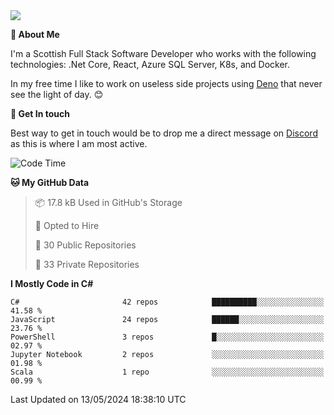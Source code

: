 <img src="https://github.com/jasonhughes94/jasonhughes94/blob/main/header.png?raw=true">

**:tangerine: About Me**

I'm a Scottish Full Stack Software Developer who works with the following technologies: .Net Core, React, Azure SQL Server, K8s, and Docker.

In my free time I like to work on useless side projects using [Deno](https://deno.land/) that never see the light of day. 😊

**:speech_balloon: Get In touch**

Best way to get in touch would be to drop me a direct message on [Discord](https://discordapp.com/users/206498666976903169) as this is where I am most active.

<!--START_SECTION:waka-->
![Code Time](http://img.shields.io/badge/Code%20Time-1%2C121%20hrs%2017%20mins-blue)

**🐱 My GitHub Data** 

> 📦 17.8 kB Used in GitHub's Storage 
 > 
> 💼 Opted to Hire
 > 
> 📜 30 Public Repositories 
 > 
> 🔑 33 Private Repositories 
 > 
**I Mostly Code in C#** 

```text
C#                       42 repos            ██████████░░░░░░░░░░░░░░░   41.58 % 
JavaScript               24 repos            ██████░░░░░░░░░░░░░░░░░░░   23.76 % 
PowerShell               3 repos             █░░░░░░░░░░░░░░░░░░░░░░░░   02.97 % 
Jupyter Notebook         2 repos             ░░░░░░░░░░░░░░░░░░░░░░░░░   01.98 % 
Scala                    1 repo              ░░░░░░░░░░░░░░░░░░░░░░░░░   00.99 % 
```




 Last Updated on 13/05/2024 18:38:10 UTC
<!--END_SECTION:waka-->

